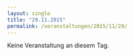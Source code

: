 ```yaml
---
layout: single
title: "29.11.2015"
permalink: /veranstaltungen/2015/11/29/
---
```


Keine Veranstaltung an diesem Tag.
